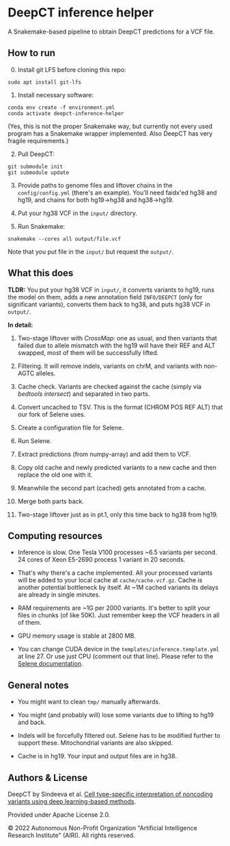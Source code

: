 # DeepCT inference helper

A Snakemake-based pipeline to obtain DeepCT predictions
for a VCF file.

## How to run

0. Install git LFS before cloning this repo:
```
sudo apt install git-lfs
```

1. Install necessary software:
```
conda env create -f environment.yml
conda activate deepct-inference-helper
```
(Yes, this is not the proper Snakemake way,
but currently not every used program has
a Snakemake wrapper implemented.
Also DeepCT has very fragile requirements.)

2. Pull DeepCT:
```
git submodule init
git submodule update
```

3. Provide paths to genome files and liftover chains 
in the `config/config.yml` (there's an example). 
You'll need faidx'ed hg38 and hg19, and chains for both 
hg19→hg38 and hg38→hg19.

4. Put your hg38 VCF in the `input/` directory. 

5. Run Snakemake:
```
snakemake --cores all output/file.vcf
```
Note that you put file in the `input/` but request the `output/`.

## What this does

**TLDR:** You put your hg38 VCF in `input/`, it converts variants to hg19,
runs the model on them, adds a new annotation field `INFO/DEEPCT` 
(only for significant variants), converts them back to hg38, 
and puts hg38 VCF in `output/`.

**In detail:**

1. Two-stage liftover with _CrossMap_: one as usual, 
and then variants that failed due to allele mismatch with the hg19 
will have their REF and ALT swapped, 
most of them will be successfully lifted.

2. Filtering. It will remove indels, variants on chrM, 
and variants with non-AGTC alleles.

3. Cache check. Variants are checked against the cache
(simply via _bedtools intersect_) and separated in two parts.

4. Convert uncached to TSV. This is the format (CHROM POS REF ALT)
that our fork of Selene uses.

5. Create a configuration file for Selene. 

6. Run Selene.

7. Extract predictions (from numpy-array) and add them to VCF.

8. Copy old cache and newly predicted variants to a new cache 
and then replace the old one with it.

9. Meanwhile the second part (cached) gets annotated from a cache.

10. Merge both parts back.

11. Two-stage liftover just as in pt.1, 
only this time back to hg38 from hg19.

## Computing resources

* Inference is slow.
One Tesla V100 processes ~6.5 variants per second. 
24 cores of Xeon E5-2690 process 1 variant in 20 seconds.

* That's why there's a cache implemented.
All your processed variants will be added to 
your local cache at `cache/cache.vcf.gz`.
Cache is another potential bottleneck by itself. 
At ~1M cached variants its delays are already in single minutes.

* RAM requirements are ~1G per 2000 variants. 
It's better to split your files in chunks (of like 50K).
Just remember keep the VCF headers in all of them.

* GPU memory usage is stable at 2800 MB.

* You can change CUDA device in the 
`templates/inference.template.yml` at line 27.
Or use just CPU (comment out that line). Please refer to the 
[Selene documentation](https://selene.flatironinstitute.org/master/overview/cli.html).

## General notes

* You might want to clean `tmp/` manually afterwards.

* You might (and probably will) lose some variants
due to lifting to hg19 and back.

* Indels will be forcefully filtered out.
Selene has to be modified further to support these.
Mitochondrial variants are also skipped.

* Cache is in hg19. Your input and output files are in hg38.

## Authors & License

DeepCT by Sindeeva et al. 
[Cell type-specific interpretation of noncoding variants using deep learning-based methods](https://doi.org/10.1101/2021.12.31.474623).

Provided under Apache License 2.0.

© 2022 Autonomous Non-Profit Organization 
"Artificial Intelligence Research Institute" (AIRI). 
All rights reserved.
